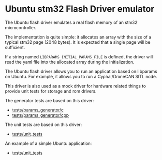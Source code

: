 # Ubuntu stm32 Flash Driver emulator

The Ubuntu flash driver emulates a real flash memory of an stm32 microcontroller.

The implementation is quite simple: it allocates an array with the size of a typical stm32 page (2048 bytes). It is expected that a single page will be sufficient.

If a string named `LIBPARAMS_INITIAL_PARAMS_FILE` is defined, the driver will read the yaml file into the allocated array during the initialization.

The Ubuntu flash driver allows you to run an application based on libparams on Ubuntu. For example, it allows you to run a Cyphal/DroneCAN SITL node.

This driver is also used as a mock driver for hardware related things to provide unit tests for storage and rom drivers.

The generator tests are based on this driver:
- [tests/params_generator/c](../../tests/params_generator/c/)
- [tests/params_generator/cpp](../../tests/params_generator/cpp/)

The unit tests are based on this driver:
- [tests/unit_tests](../../tests/unit_tests/)

An example of a simple Ubuntu application:
- [tests/unit_tests](../../tests/platform_specific/ubuntu)
